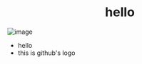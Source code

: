 <h1 align="center"> hello </h1> 

![image](https://github.com/Shivein-Kumar/CodingBonanza/assets/146365669/e7f2b974-de3b-4b87-882c-648000722e51)
- hello
- this is github's logo
